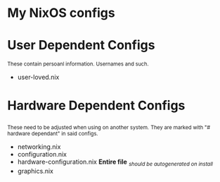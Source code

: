 My NixOS configs
===

# User Dependent Configs
<sub>These contain persoanl information. Usernames and such.</sub>
- user-loved.nix

# Hardware Dependent Configs
<sub>These need to be adjusted when using on another system.</sub>
<sub>They are marked with "# hardware dependant" in said configs.</sub>
- networking.nix
- configuration.nix
- hardware-configuration.nix **Entire file** *<sub>should be autogenerated on install</sub>*
- graphics.nix
